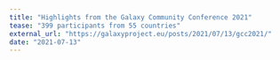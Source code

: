 ```yaml
---
title: "Highlights from the Galaxy Community Conference 2021"
tease: "399 participants from 55 countries"
external_url: "https://galaxyproject.eu/posts/2021/07/13/gcc2021/"
date: "2021-07-13"
---
```



